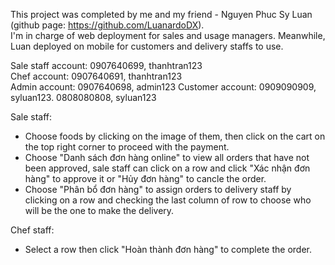 This project was completed by me and my friend - Nguyen Phuc Sy Luan (github page: https://github.com/LuanardoDX).   
I'm in charge of web deployment for sales and usage managers. Meanwhile, Luan deployed on mobile for customers and delivery staffs to use.

Sale staff account: 0907640699, thanhtran123   
Chef account: 0907640691, thanhtran123  
Admin account: 0907640698, admin123
Customer account: 0909090909, syluan123. 0808080808, syluan123

Sale staff:   
 - Choose foods by clicking on the image of them, then click on the cart on the top right corner to proceed with the payment.    
 - Choose "Danh sách đơn hàng online" to view all orders that have not been approved, sale staff can click on a row and click "Xác nhận đơn hàng" to approve it or "Hủy đơn hàng" to cancle the order.    
 - Choose "Phân bổ đơn hàng" to assign orders to delivery staff by clicking on a row and checking the last column of row to choose who will be the one to make the delivery.    
   
Chef staff:   
 - Select a row then click "Hoàn thành đơn hàng" to complete the order.  
